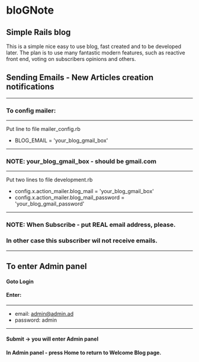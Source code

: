 # bloGNote
Simple Rails blog
------------------
This is a simple nice easy to use blog, fast created and to be developed later.
The plan is to use many fantastic modern features, such as reactive front end, voting on subscribers opinions and others.

## Sending Emails - New Articles creation notifications
-------------------------------------------------------
### To config mailer:
------------------------
Put line to file mailer_config.rb
- BLOG_EMAIL = 'your_blog_gmail_box'
--------------------------------------------
### NOTE: your_blog_gmail_box - should be gmail.com
--------------------------------------------------------
Put two lines to file development.rb
- config.x.action_mailer.blog_mail = 'your_blog_gmail_box'
- config.x.action_mailer.blog_mail_password = 'your_blog_gmail_password'
-------------------------------------------------------
### NOTE: When Subscribe - put REAL email address, please.
### In other case this subscriber wil not receive emails.
-----------------------------------------------------------

## To enter Admin panel

#### Goto Login
#### Enter:
-----------------------------------------------------------
- email: admin@admin.ad
- password: admin
-----------------------------------------------------------
#### Submit -> you will enter Admin panel
#### In Admin panel - press Home to return to Welcome Blog page.

